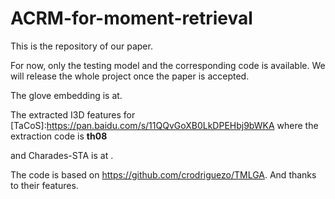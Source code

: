 # ACRM-for-moment-retrieval

This is the repository of our paper.

For now, only the testing model and the corresponding code is available. We will release the whole project once the paper is accepted.

The glove embedding is at.

The extracted I3D features for [TaCoS]:https://pan.baidu.com/s/11QQvGoXB0LkDPEHbj9bWKA where the extraction code is **th08**

and Charades-STA is at .

The code is based on https://github.com/crodriguezo/TMLGA. And thanks to their features.
